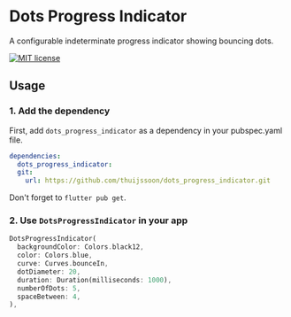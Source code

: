 # Dots Progress Indicator

A configurable indeterminate progress indicator showing bouncing dots.

[![MIT license](https://img.shields.io/badge/License-MIT-blue.svg)](https://lbesson.mit-license.org/)

## Usage

### 1. Add the dependency

First, add `dots_progress_indicator` as a dependency in your pubspec.yaml file.

```yaml
dependencies:
  dots_progress_indicator:
  git:
    url: https://github.com/thuijssoon/dots_progress_indicator.git

```

Don't forget to `flutter pub get`.

### 2. Use `DotsProgressIndicator` in your app

```dart
DotsProgressIndicator(
  backgroundColor: Colors.black12,
  color: Colors.blue,
  curve: Curves.bounceIn,
  dotDiameter: 20,
  duration: Duration(milliseconds: 1000),
  numberOfDots: 5,
  spaceBetween: 4,
),

```
